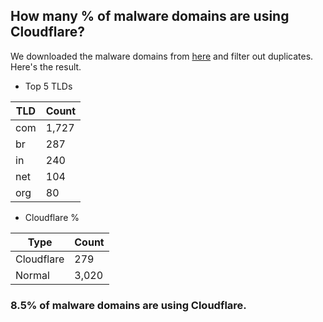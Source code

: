 ## How many % of malware domains are using Cloudflare?


We downloaded the malware domains from [here](https://urlhaus.abuse.ch) and filter out duplicates.
Here's the result.


[//]: # (start replacement)


- Top 5 TLDs

| TLD | Count |
| --- | --- |
| com | 1,727 |
| br | 287 |
| in | 240 |
| net | 104 |
| org | 80 |


- Cloudflare %

| Type | Count |
| --- | --- |
| Cloudflare | 279 |
| Normal | 3,020 |


### 8.5% of malware domains are using Cloudflare.
